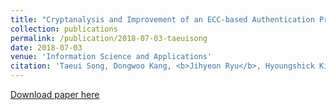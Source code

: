 ```yaml
---
title: "Cryptanalysis and Improvement of an ECC-based Authentication Protocol for Wireless Sensor Networks"
collection: publications
permalink: /publication/2018-07-03-taeuisong
date: 2018-07-03
venue: 'Information Science and Applications'
citation: 'Taeui Song, Dongwoo Kang, <b>Jihyeon Ryu</b>, Hyoungshick Kim, and Dongho Won. (2018). "Cryptanalysis and Improvement of an ECC-based Authentication Protocol for Wireless Sensor Networks." <i>ICCSA 2018</i>. 50 - 61.'
---
```


[Download paper here](http://janicejihyeon.github.io/files/TaeuiSong.pdf)
